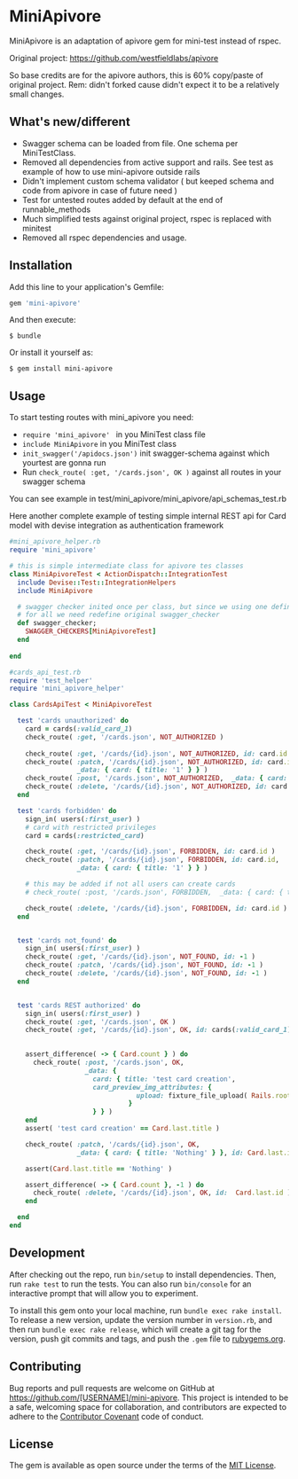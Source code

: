 # MiniApivore

MiniApivore is an adaptation of apivore gem for mini-test instead of rspec. 

Original project: https://github.com/westfieldlabs/apivore

So base credits are for the apivore authors, this is 60% copy/paste of original project. 
Rem: didn't forked cause didn't expect it to be a relatively small changes.

## What's new/different
* Swagger schema can be loaded from file. One schema per MiniTestClass. 
* Removed all dependencies from active support and rails. See test as example of how 
  to use mini-apivore outside rails 
* Didn't implement custom schema validator ( but keeped schema and code from apivore in case of future need )
* Test for untested routes added by default at the end of runnable_methods
* Much simplified tests against original project, rspec is replaced with minitest
* Removed all rspec dependencies and usage.

## Installation

Add this line to your application's Gemfile:

```ruby
gem 'mini-apivore'
```

And then execute:

    $ bundle

Or install it yourself as:

    $ gem install mini-apivore

## Usage

To start testing routes with mini_apivore you need: 

* ```require 'mini_apivore' ``` in you MiniTest class file
* ```include MiniApivore``` in you MiniTest class 
* ```init_swagger('/apidocs.json')``` init swagger-schema against which yourtest are gonna run
* Run ```check_route( :get, '/cards.json', OK )``` against all routes in your swagger schema

You can see example in test/mini_apivore/mini_apivore/api_schemas_test.rb

Here another complete example of testing simple internal REST api for Card model 
with devise integration as authentication framework

```ruby
#mini_apivore_helper.rb
require 'mini_apivore'

# this is simple intermediate class for apivore tes classes
class MiniApivoreTest < ActionDispatch::IntegrationTest
  include Devise::Test::IntegrationHelpers
  include MiniApivore

  # swagger checker inited once per class, but since we using one definition
  # for all we need redefine original swagger_checker
  def swagger_checker;
    SWAGGER_CHECKERS[MiniApivoreTest]
  end
  
end
```

```ruby
#cards_api_test.rb
require 'test_helper'
require 'mini_apivore_helper'

class CardsApiTest < MiniApivoreTest

  test 'cards unauthorized' do
    card = cards(:valid_card_1)
    check_route( :get, '/cards.json', NOT_AUTHORIZED )
        
    check_route( :get, '/cards/{id}.json', NOT_AUTHORIZED, id: card.id )
    check_route( :patch, '/cards/{id}.json', NOT_AUTHORIZED, id: card.id,
                 _data: { card: { title: '1' } } )
    check_route( :post, '/cards.json', NOT_AUTHORIZED,  _data: { card: { title: '1' } } )
    check_route( :delete, '/cards/{id}.json', NOT_AUTHORIZED, id: card.id )
  end

  test 'cards forbidden' do
    sign_in( users(:first_user) )
    # card with restricted privileges 
    card = cards(:restricted_card)

    check_route( :get, '/cards/{id}.json', FORBIDDEN, id: card.id )
    check_route( :patch, '/cards/{id}.json', FORBIDDEN, id: card.id,
                 _data: { card: { title: '1' } } )

    # this may be added if not all users can create cards 
    # check_route( :post, '/cards.json', FORBIDDEN,  _data: { card: { title: '1' } } )

    check_route( :delete, '/cards/{id}.json', FORBIDDEN, id: card.id )
  end


  test 'cards not_found' do
    sign_in( users(:first_user) )
    check_route( :get, '/cards/{id}.json', NOT_FOUND, id: -1 )
    check_route( :patch, '/cards/{id}.json', NOT_FOUND, id: -1 )
    check_route( :delete, '/cards/{id}.json', NOT_FOUND, id: -1 )
  end


  test 'cards REST authorized' do
    sign_in( users(:first_user) )
    check_route( :get, '/cards.json', OK )
    check_route( :get, '/cards/{id}.json', OK, id: cards(:valid_card_1).id )
    

    assert_difference( -> { Card.count } ) do
      check_route( :post, '/cards.json', OK,
                   _data: {
                     card: { title: 'test card creation', 
                     card_preview_img_attributes: {
                                upload: fixture_file_upload( Rails.root.join('test', 'fixtures', 'files', 'test.png') ,'image/png')
                              }
                     } } )
    end
    assert( 'test card creation' == Card.last.title )

    check_route( :patch, '/cards/{id}.json', OK,
                 _data: { card: { title: 'Nothing' } }, id: Card.last.id )

    assert(Card.last.title == 'Nothing' )

    assert_difference( -> { Card.count }, -1 ) do
      check_route( :delete, '/cards/{id}.json', OK, id:  Card.last.id )
    end

  end
end
```

## Development

After checking out the repo, run `bin/setup` to install dependencies. Then, run `rake test` to run the tests. You can also run `bin/console` for an interactive prompt that will allow you to experiment.

To install this gem onto your local machine, run `bundle exec rake install`. To release a new version, update the version number in `version.rb`, and then run `bundle exec rake release`, which will create a git tag for the version, push git commits and tags, and push the `.gem` file to [rubygems.org](https://rubygems.org).

## Contributing

Bug reports and pull requests are welcome on GitHub at https://github.com/[USERNAME]/mini-apivore. This project is intended to be a safe, welcoming space for collaboration, and contributors are expected to adhere to the [Contributor Covenant](http://contributor-covenant.org) code of conduct.

## License

The gem is available as open source under the terms of the [MIT License](http://opensource.org/licenses/MIT).
